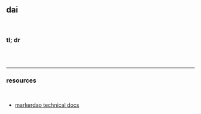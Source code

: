 ## dai

<br>

### tl; dr

<br>

<br>

---

### resources

<br>

* [markerdao technical docs](https://docs.makerdao.com/)
